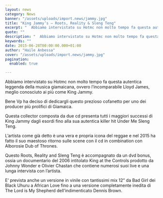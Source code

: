 ```yaml
---
layout: news
category: News
banner: "/assets/uploads/import.news/jammy.jpg"
title: "King Jammy’s – Roots, Reality & Sleng Teng"
excerpt: "  Abbiamo intervistato su Hotmc non molto tempo fa questa autentica leggenda della musica giamaicana, ovvero l’incomparabile Lloyd James, meglio conosciuto ai più come King Jammy. Bene Vp ha deciso di dedicargli questo prezioso cofanetto per uno dei producer più prolifici di Giamaica. Questa collector composta da due cd presenta tutti i maggiori successi di [&hellip"
quote: ""
description: "  Abbiamo intervistato su Hotmc non molto tempo fa questa autentica leggenda della musica giamaicana, ovvero l’incomparabile Lloyd James, meglio conosciuto ai più come King Jammy. Bene Vp ha deciso di dedicargli questo prezioso cofanetto per uno dei producer più prolifici di Giamaica. Questa collector composta da due cd presenta tutti i maggiori successi di [&hellip"
keywords: ""
date: 2015-06-28T00:00:00.000+01:00
author: "Haile Anbessa"
cover: "/assets/uploads/import.news/jammy.jpg"
pagination:
  enabled: true

---
```


[](https://hotmc.com/wp-content/uploads/2015/06/jammy.jpg)

Abbiamo intervistato su Hotmc non molto tempo fa questa autentica leggenda della musica giamaicana, ovvero l’incomparabile Lloyd James, meglio conosciuto ai più come King Jammy.

Bene Vp ha deciso di dedicargli questo prezioso cofanetto per uno dei producer più prolifici di Giamaica.

Questa collector composta da due cd presenta tutti i maggiori successi di King Jammy dagli esordi fino alla sua autentica killer hit Under Me Sleng Teng.

L’artista come già detto è una vera e propria icona del reggae e nel 2015 ha fatto il suo maestoso ritorno sulle scene con il cd in combination con Alborosie Dub of Thrones.

Questo Roots, Reality and Sleng Teng è accompagnato da un dvd bonus, ossia un documentario del 2006 intitolato King at the Controls prodotto da Johnny Wonder e Olivier Chastan che contiene numerosi suoi live e una lunga intervista con l’artista.

E’ prevista anche un versione in vinile con tantissimi mix 12” da Bad Girl dei Black Uhuru a African Love fino a una versione completamente inedita di The Lord is My Shepherd dell’indimenticato Dennis Brown.